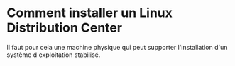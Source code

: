 # Comment installer un Linux Distribution Center 

Il faut pour cela une machine physique qui peut supporter l'installation d'un système d'exploitation stabilisé. 
